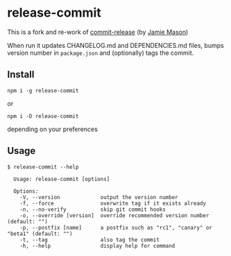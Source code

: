 # release-commit

This is a fork and re-work of [commit-release](https://www.npmjs.com/package/commit-release) (by [Jamie Mason](https://www.npmjs.com/~fold_left))

When run it updates CHANGELOG.md and DEPENDENCIES.md files,
bumps version number in `package.json` and (optionally) tags the commit.

## Install

```shell
npm i -g release-commit
```

or

```shell
npm i -D release-commit
```

depending on your preferences


## Usage

```shell
$ release-commit --help

  Usage: release-commit [options]

  Options:
    -V, --version             output the version number
    -f, --force               overwrite tag if it exists already
    -n, --no-verify           skip git commit hooks
    -o, --override [version]  override recommended version number (default: "")
    -p, --postfix [name]      a postfix such as "rc1", "canary" or "beta1" (default: "")
    -t, --tag                 also tag the commit
    -h, --help                display help for command
```
